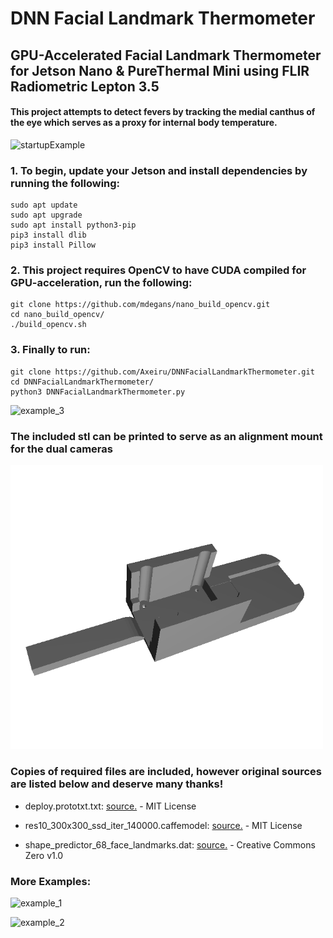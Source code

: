 # DNN Facial Landmark Thermometer
## GPU-Accelerated Facial Landmark Thermometer for Jetson Nano & PureThermal Mini using FLIR Radiometric Lepton 3.5
#### This project attempts to detect fevers by tracking the medial canthus of the eye which serves as a proxy for internal body temperature.

![startupExample](https://github.com/Axeiru/DNNFacialLandmarkThermometer/blob/main/examples/startupExample.gif)

### 1. To begin, update your Jetson and install dependencies by running the following:
```
sudo apt update
sudo apt upgrade
sudo apt install python3-pip
pip3 install dlib
pip3 install Pillow
```


### 2. This project requires OpenCV to have CUDA compiled for GPU-acceleration, run the following:
```
git clone https://github.com/mdegans/nano_build_opencv.git
cd nano_build_opencv/
./build_opencv.sh
```


### 3. Finally to run:

```
git clone https://github.com/Axeiru/DNNFacialLandmarkThermometer.git
cd DNNFacialLandmarkThermometer/
python3 DNNFacialLandmarkThermometer.py
```

![example_3](https://github.com/Axeiru/DNNFacialLandmarkThermometer/blob/main/examples/example_3.gif)

### The included stl can be printed to serve as an alignment mount for the dual cameras
<img src="https://github.com/Axeiru/DNNFacialLandmarkThermometer/blob/main/dual_cam_module_v7.png" width="500" />

### Copies of required files are included, however original sources are listed below and deserve many thanks!
- deploy.prototxt.txt: [source.](https://github.com/keyurr2/face-detection/blob/master/deploy.prototxt.txt) - MIT License

- res10_300x300_ssd_iter_140000.caffemodel: [source.](https://github.com/keyurr2/face-detection/blob/master/res10_300x300_ssd_iter_140000.caffemodel) - MIT License

- shape_predictor_68_face_landmarks.dat: [source.](https://github.com/davisking/dlib-models/blob/master/shape_predictor_68_face_landmarks.dat.bz2) - Creative Commons Zero v1.0



### More Examples:
![example_1](https://github.com/Axeiru/DNNFacialLandmarkThermometer/blob/main/examples/example_1.gif)

![example_2](https://github.com/Axeiru/DNNFacialLandmarkThermometer/blob/main/examples/example_2.gif)


